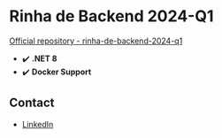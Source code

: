 # Rinha de Backend 2024-Q1

[Official repository - rinha-de-backend-2024-q1](https://github.com/zanfranceschi/rinha-de-backend-2024-q1)

- :heavy_check_mark: **.NET 8**
- :heavy_check_mark: **Docker Support**

## Contact

- [LinkedIn](https://www.linkedin.com/in/henrique-holtz/)
